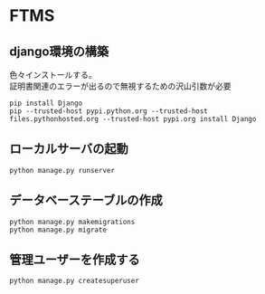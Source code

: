 # FTMS
## django環境の構築
色々インストールする。  
証明書関連のエラーが出るので無視するための沢山引数が必要
```
pip install Django
pip --trusted-host pypi.python.org --trusted-host files.pythonhosted.org --trusted-host pypi.org install Django
```

## ローカルサーバの起動
```
python manage.py runserver
```
## データベーステーブルの作成
```
python manage.py makemigrations
python manage.py migrate
```
## 管理ユーザーを作成する
```
python manage.py createsuperuser
```
